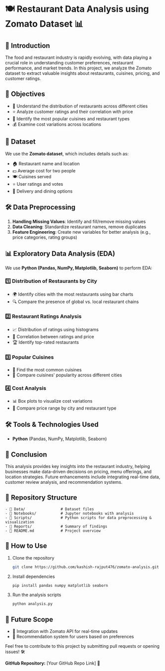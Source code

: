# 🍽️ Restaurant Data Analysis using Zomato Dataset 📊

## 📌 Introduction
The food and restaurant industry is rapidly evolving, with data playing a crucial role in understanding customer preferences, restaurant performance, and market trends. In this project, we analyze the Zomato dataset to extract valuable insights about restaurants, cuisines, pricing, and customer ratings.

## 🎯 Objectives
- 📍 Understand the distribution of restaurants across different cities
- ⭐ Analyze customer ratings and their correlation with price
- 🍜 Identify the most popular cuisines and restaurant types
- 💰 Examine cost variations across locations

## 📂 Dataset
We use the **Zomato dataset**, which includes details such as:
- 🏠 Restaurant name and location
- 💵 Average cost for two people
- 🍽️ Cuisines served
- ⭐ User ratings and votes
- 🛵 Delivery and dining options

## 🛠️ Data Preprocessing
1. **Handling Missing Values**: Identify and fill/remove missing values
2. **Data Cleaning**: Standardize restaurant names, remove duplicates
3. **Feature Engineering**: Create new variables for better analysis (e.g., price categories, rating groups)

## 📊 Exploratory Data Analysis (EDA)
We use **Python (Pandas, NumPy, Matplotlib, Seaborn)** to perform EDA:

### 1️⃣ Distribution of Restaurants by City
- 🌍 Identify cities with the most restaurants using bar charts
- 🔍 Compare the presence of global vs. local restaurant chains

### 2️⃣ Restaurant Ratings Analysis
- 📈 Distribution of ratings using histograms
- 🔗 Correlation between ratings and price
- 🏆 Identify top-rated restaurants

### 3️⃣ Popular Cuisines
- 🍕 Find the most common cuisines
- 🌆 Compare cuisines' popularity across different cities

### 4️⃣ Cost Analysis
- 📊 Box plots to visualize cost variations
- 📍 Compare price range by city and restaurant type

## 🛠️ Tools & Technologies Used
- **Python** (Pandas, NumPy, Matplotlib, Seaborn)

## 🏁 Conclusion
This analysis provides key insights into the restaurant industry, helping businesses make data-driven decisions on pricing, menu offerings, and location strategies. Future enhancements include integrating real-time data, customer review analysis, and recommendation systems.

## 📁 Repository Structure
```
- 📂 Data/                # Dataset files
- 📓 Notebooks/           # Jupyter notebooks with analysis
- 📝 Scripts/             # Python scripts for data preprocessing & visualization
- 📑 Reports/             # Summary of findings
- 📄 README.md            # Project overview
```

## 🚀 How to Use
1. Clone the repository
   ```bash
   git clone https://github.com/kashish-rajput476/zomato-analysis.git
   ```
2. Install dependencies
   ```bash
   pip install pandas numpy matplotlib seaborn
   ```
3. Run the analysis scripts
   ```bash
   python analysis.py
   ```

## 🔮 Future Scope
- 🔗 Integration with Zomato API for real-time updates
- 🤖 Recommendation system for users based on preferences

Feel free to contribute to this project by submitting pull requests or opening issues! 🛠️

**GitHub Repository:** [Your GitHub Repo Link] 📌

